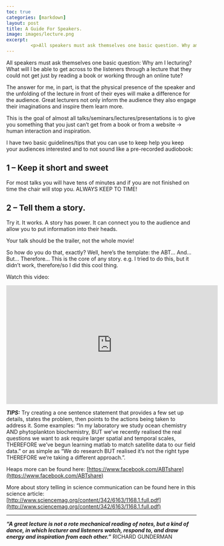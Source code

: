 ```yaml
---
toc: true
categories: [markdown]
layout: post
title: A Guide For Speakers.
image: images/lecture.png
excerpt:
         <p>All speakers must ask themselves one basic question. Why am I lecturing? What will I be able to get across to the listeners through a lecture that they could not get just by reading a book or working through an online tute?... </p>
---
```

All speakers must ask themselves one basic question: Why am I lecturing? What will I be able to get across to the listeners through a lecture that they could not get just by reading a book or working through an online tute?

The answer for me, in part, is that the physical presence of the speaker and the unfolding of the lecture in front of their eyes will make a difference for the audience. Great lecturers not only inform the audience they also engage their imaginations and inspire them learn more.

This is the goal of almost all talks/seminars/lectures/presentations is to give you something that you just can’t get from a book or from a website -> human interaction and inspiration.

I have two basic guidelines/tips that you can use to keep help you keep your audiences interested and to not sound like a pre-recorded audiobook:

## 1 – Keep it short and sweet
 For most talks you will have tens of minutes and if you are not finished on time the chair will stop you. ALWAYS KEEP TO TIME!

## 2 – Tell them a story.
Try it. It works. A story has power. It can connect you to the audience and allow you to put information into their heads.

Your talk should be the trailer, not the whole movie!

So how do you do that, exactly? Well, here’s the template: the ABT... And... But... Therefore... This is the core of any story. e.g. I tried to do this, but it didn’t work, therefore/so I did this cool thing.

Watch this video:
<iframe width="560" height="315" src="https://www.youtube.com/embed/ERB7ITvabA4" frameborder="0" allowfullscreen></iframe>

_**TIPS:**_
Try creating a one sentence statement that provides a few set up details, states the problem, then points to the actions being taken to address it. Some examples: “In my laboratory we study ocean chemistry AND phytoplankton biochemistry, BUT we’ve recently realised the real questions we want to ask require larger spatial and temporal scales, THEREFORE we’ve begun learning matlab to match satellite data to our field data.” or as simple as “We do research BUT realised it’s not the right type THEREFORE we’re taking a different approach.”.

Heaps more can be found here: [https://www.facebook.com/ABTshare](https://www.facebook.com/ABTshare)

More about story telling in science communication can be found here in this science article: [http://www.sciencemag.org/content/342/6163/1168.1.full.pdf](http://www.sciencemag.org/content/342/6163/1168.1.full.pdf)

---

_**“A great lecture is not a rote mechanical reading of notes, but a kind of dance, in which lecturer and listeners watch, respond to, and draw energy and inspiration from each other.”**_ RICHARD GUNDERMAN
